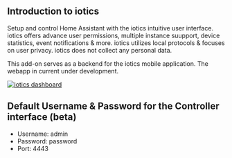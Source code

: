 ## Introduction to iotics

Setup and control Home Assistant with the iotics intuitive user interface. iotics offers advance user permissions, multiple instance suupport, device statistics, event notifications & more. iotics utilizes local protocols & focuses on user privacy. iotics does not collect any personal data.

This add-on serves as a backend for the iotics mobile application. The webapp in current under development.

[![iotics dashboard](https://i.postimg.cc/C5jsjjmQ/screenshot.png)](https://postimg.cc/Pv5DH8GW)

## Default Username & Password for the Controller interface (beta)
- Username: admin
- Password: password
- Port: 4443
